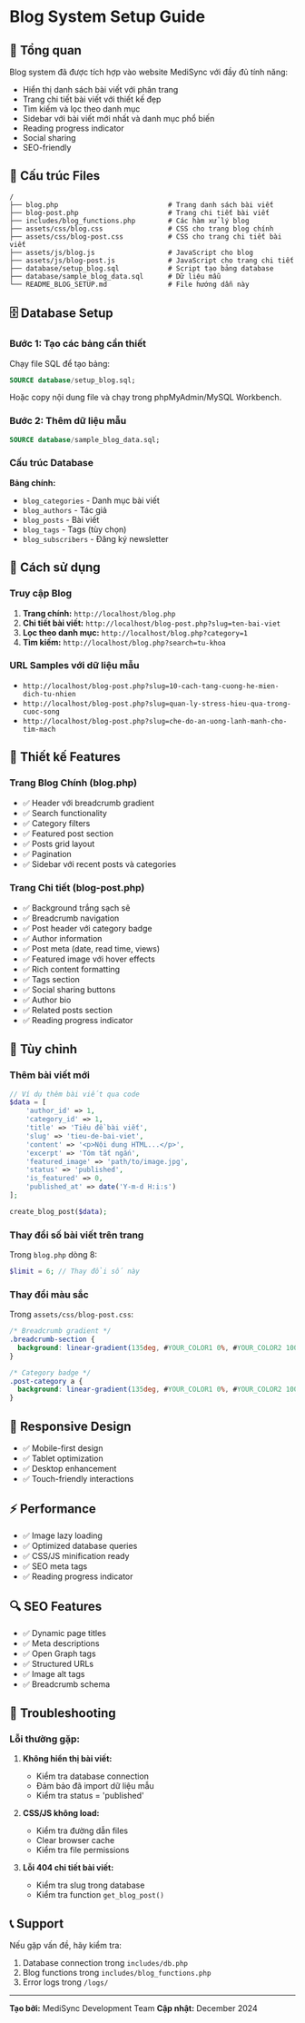 # Blog System Setup Guide

## 🎯 Tổng quan

Blog system đã được tích hợp vào website MediSync với đầy đủ tính năng:

- Hiển thị danh sách bài viết với phân trang
- Trang chi tiết bài viết với thiết kế đẹp
- Tìm kiếm và lọc theo danh mục
- Sidebar với bài viết mới nhất và danh mục phổ biến
- Reading progress indicator
- Social sharing
- SEO-friendly

## 📁 Cấu trúc Files

```
/
├── blog.php                           # Trang danh sách bài viết
├── blog-post.php                      # Trang chi tiết bài viết
├── includes/blog_functions.php        # Các hàm xử lý blog
├── assets/css/blog.css                # CSS cho trang blog chính
├── assets/css/blog-post.css           # CSS cho trang chi tiết bài viết
├── assets/js/blog.js                  # JavaScript cho blog
├── assets/js/blog-post.js             # JavaScript cho trang chi tiết
├── database/setup_blog.sql            # Script tạo bảng database
├── database/sample_blog_data.sql      # Dữ liệu mẫu
└── README_BLOG_SETUP.md               # File hướng dẫn này
```

## 🗄️ Database Setup

### Bước 1: Tạo các bảng cần thiết

Chạy file SQL để tạo bảng:

```sql
SOURCE database/setup_blog.sql;
```

Hoặc copy nội dung file và chạy trong phpMyAdmin/MySQL Workbench.

### Bước 2: Thêm dữ liệu mẫu

```sql
SOURCE database/sample_blog_data.sql;
```

### Cấu trúc Database

**Bảng chính:**

- `blog_categories` - Danh mục bài viết
- `blog_authors` - Tác giả
- `blog_posts` - Bài viết
- `blog_tags` - Tags (tùy chọn)
- `blog_subscribers` - Đăng ký newsletter

## 🚀 Cách sử dụng

### Truy cập Blog

1. **Trang chính:** `http://localhost/blog.php`
2. **Chi tiết bài viết:** `http://localhost/blog-post.php?slug=ten-bai-viet`
3. **Lọc theo danh mục:** `http://localhost/blog.php?category=1`
4. **Tìm kiếm:** `http://localhost/blog.php?search=tu-khoa`

### URL Samples với dữ liệu mẫu

- `http://localhost/blog-post.php?slug=10-cach-tang-cuong-he-mien-dich-tu-nhien`
- `http://localhost/blog-post.php?slug=quan-ly-stress-hieu-qua-trong-cuoc-song`
- `http://localhost/blog-post.php?slug=che-do-an-uong-lanh-manh-cho-tim-mach`

## 🎨 Thiết kế Features

### Trang Blog Chính (blog.php)

- ✅ Header với breadcrumb gradient
- ✅ Search functionality
- ✅ Category filters
- ✅ Featured post section
- ✅ Posts grid layout
- ✅ Pagination
- ✅ Sidebar với recent posts và categories

### Trang Chi tiết (blog-post.php)

- ✅ Background trắng sạch sẽ
- ✅ Breadcrumb navigation
- ✅ Post header với category badge
- ✅ Author information
- ✅ Post meta (date, read time, views)
- ✅ Featured image với hover effects
- ✅ Rich content formatting
- ✅ Tags section
- ✅ Social sharing buttons
- ✅ Author bio
- ✅ Related posts section
- ✅ Reading progress indicator

## 🔧 Tùy chỉnh

### Thêm bài viết mới

```php
// Ví dụ thêm bài viết qua code
$data = [
    'author_id' => 1,
    'category_id' => 1,
    'title' => 'Tiêu đề bài viết',
    'slug' => 'tieu-de-bai-viet',
    'content' => '<p>Nội dung HTML...</p>',
    'excerpt' => 'Tóm tắt ngắn',
    'featured_image' => 'path/to/image.jpg',
    'status' => 'published',
    'is_featured' => 0,
    'published_at' => date('Y-m-d H:i:s')
];

create_blog_post($data);
```

### Thay đổi số bài viết trên trang

Trong `blog.php` dòng 8:

```php
$limit = 6; // Thay đổi số này
```

### Thay đổi màu sắc

Trong `assets/css/blog-post.css`:

```css
/* Breadcrumb gradient */
.breadcrumb-section {
  background: linear-gradient(135deg, #YOUR_COLOR1 0%, #YOUR_COLOR2 100%);
}

/* Category badge */
.post-category a {
  background: linear-gradient(135deg, #YOUR_COLOR1 0%, #YOUR_COLOR2 100%);
}
```

## 📱 Responsive Design

- ✅ Mobile-first design
- ✅ Tablet optimization
- ✅ Desktop enhancement
- ✅ Touch-friendly interactions

## ⚡ Performance

- ✅ Image lazy loading
- ✅ Optimized database queries
- ✅ CSS/JS minification ready
- ✅ SEO meta tags
- ✅ Reading progress indicator

## 🔍 SEO Features

- ✅ Dynamic page titles
- ✅ Meta descriptions
- ✅ Open Graph tags
- ✅ Structured URLs
- ✅ Image alt tags
- ✅ Breadcrumb schema

## 🚨 Troubleshooting

### Lỗi thường gặp:

1. **Không hiển thị bài viết:**

   - Kiểm tra database connection
   - Đảm bảo đã import dữ liệu mẫu
   - Kiểm tra status = 'published'

2. **CSS/JS không load:**

   - Kiểm tra đường dẫn files
   - Clear browser cache
   - Kiểm tra file permissions

3. **Lỗi 404 chi tiết bài viết:**
   - Kiểm tra slug trong database
   - Kiểm tra function `get_blog_post()`

## 📞 Support

Nếu gặp vấn đề, hãy kiểm tra:

1. Database connection trong `includes/db.php`
2. Blog functions trong `includes/blog_functions.php`
3. Error logs trong `/logs/`

---

**Tạo bởi:** MediSync Development Team
**Cập nhật:** December 2024
